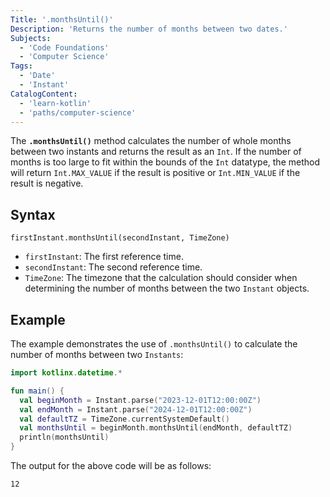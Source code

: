 ```yaml
---
Title: '.monthsUntil()'
Description: 'Returns the number of months between two dates.'
Subjects:
  - 'Code Foundations'
  - 'Computer Science'
Tags:
  - 'Date'
  - 'Instant'
CatalogContent:
  - 'learn-kotlin'
  - 'paths/computer-science'
---
```



The **`.monthsUntil()`** method calculates the number of whole months between two instants and returns the result as an `Int`. If the number of months is too large to fit within the bounds of the `Int` datatype, the method will return `Int.MAX_VALUE` if the result is positive or `Int.MIN_VALUE` if the result is negative.

## Syntax

```pseudo
firstInstant.monthsUntil(secondInstant, TimeZone)
```

- `firstInstant`: The first reference time.
- `secondInstant`: The second reference time.
- `TimeZone`: The timezone that the calculation should consider when determining the number of months between the two `Instant` objects.

## Example

The example demonstrates the use of `.monthsUntil()` to calculate the number of months between two `Instants`:

```kotlin
import kotlinx.datetime.*

fun main() {
  val beginMonth = Instant.parse("2023-12-01T12:00:00Z")
  val endMonth = Instant.parse("2024-12-01T12:00:00Z")
  val defaultTZ = TimeZone.currentSystemDefault()
  val monthsUntil = beginMonth.monthsUntil(endMonth, defaultTZ)
  println(monthsUntil)
}
```

The output for the above code will be as follows:

```shell
12
```